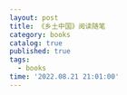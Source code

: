 ```yaml
---
layout: post
title: 《乡土中国》阅读随笔
category: books
catalog: true
published: true
tags:
  - books
time: '2022.08.21 21:01:00'
---
```

